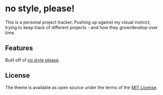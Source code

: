 # no style, please!

This is a personal project tracker. Pushing up against my visual instinct, trying to keep track of different projects - and how they grow/develop over time.

## Features

Built off of <a href="https://github.com/riggraz/no-style-please">no style please</a>.

## License

The theme is available as open source under the terms of the [MIT License](https://opensource.org/licenses/MIT).
